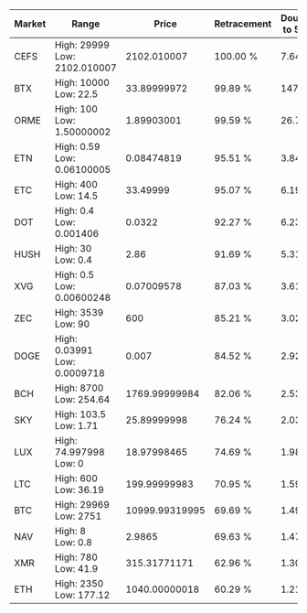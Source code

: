 | Market | Range | Price| Retracement | Doubles to 50% |
| --- | --- | --- | --- | --- |
| CEFS | High: 29999<br />Low: 2102.010007 | 2102.010007 | 100.00 % | 7.64 |
| BTX | High: 10000<br />Low: 22.5 | 33.89999972 | 99.89 % | 147.82 |
| ORME | High: 100<br />Low: 1.50000002 | 1.89903001 | 99.59 % | 26.72 |
| ETN | High: 0.59<br />Low: 0.06100005 | 0.08474819 | 95.51 % | 3.84 |
| ETC | High: 400<br />Low: 14.5 | 33.49999 | 95.07 % | 6.19 |
| DOT | High: 0.4<br />Low: 0.001406 | 0.0322 | 92.27 % | 6.23 |
| HUSH | High: 30<br />Low: 0.4 | 2.86 | 91.69 % | 5.31 |
| XVG | High: 0.5<br />Low: 0.00600248 | 0.07009578 | 87.03 % | 3.61 |
| ZEC | High: 3539<br />Low: 90 | 600 | 85.21 % | 3.02 |
| DOGE | High: 0.03991<br />Low: 0.0009718 | 0.007 | 84.52 % | 2.92 |
| BCH | High: 8700<br />Low: 254.64 | 1769.99999984 | 82.06 % | 2.53 |
| SKY | High: 103.5<br />Low: 1.71 | 25.89999998 | 76.24 % | 2.03 |
| LUX | High: 74.997998<br />Low: 0 | 18.97998465 | 74.69 % | 1.98 |
| LTC | High: 600<br />Low: 36.19 | 199.99999983 | 70.95 % | 1.59 |
| BTC | High: 29969<br />Low: 2751 | 10999.99319995 | 69.69 % | 1.49 |
| NAV | High: 8<br />Low: 0.8 | 2.9865 | 69.63 % | 1.47 |
| XMR | High: 780<br />Low: 41.9 | 315.31771171 | 62.96 % | 1.30 |
| ETH | High: 2350<br />Low: 177.12 | 1040.00000018 | 60.29 % | 1.21 |
